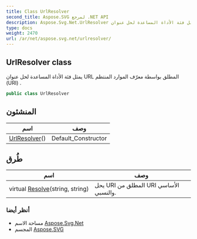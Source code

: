 ```yaml
---
title: Class UrlResolver
second_title: Aspose.SVG لمرجع .NET API
description: Aspose.Svg.Net.UrlResolver فصل. يمثل فئة الأداة المساعدة لحل عنوان URL المطلق بواسطة معرّف الموارد المنتظم URI .
type: docs
weight: 2470
url: /ar/net/aspose.svg.net/urlresolver/
---
```

## UrlResolver class

يمثل فئة الأداة المساعدة لحل عنوان URL المطلق بواسطة معرّف الموارد المنتظم (URI) .

```csharp
public class UrlResolver
```

## المنشئون

| اسم | وصف |
| --- | --- |
| [UrlResolver](urlresolver/)() | Default_Constructor |

## طُرق

| اسم | وصف |
| --- | --- |
| virtual [Resolve](../../aspose.svg.net/urlresolver/resolve/)(string, string) | يحل URI المطلق من URI الأساسي والنسبي. |

### أنظر أيضا

* مساحة الاسم [Aspose.Svg.Net](../../aspose.svg.net/)
* المجسم [Aspose.SVG](../../)


